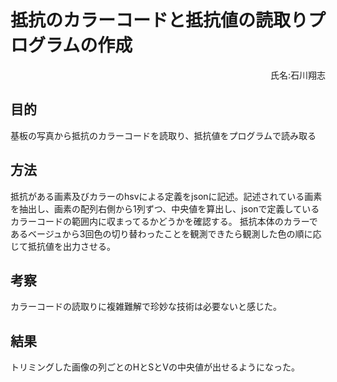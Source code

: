 # 抵抗のカラーコードと抵抗値の読取りプログラムの作成
<div style="text-align: right">氏名:石川翔志</div>

## 目的
基板の写真から抵抗のカラーコードを読取り、抵抗値をプログラムで読み取る
## 方法
抵抗がある画素及びカラーのhsvによる定義をjsonに記述。記述されている画素を抽出し、画素の配列右側から1列ずつ、中央値を算出し、jsonで定義しているカラーコードの範囲内に収まってるかどうかを確認する。
抵抗本体のカラーであるベージュから3回色の切り替わったことを観測できたら観測した色の順に応じて抵抗値を出力させる。
## 考察
カラーコードの読取りに複雑難解で珍妙な技術は必要ないと感じた。
## 結果
トリミングした画像の列ごとのHとSとVの中央値が出せるようになった。